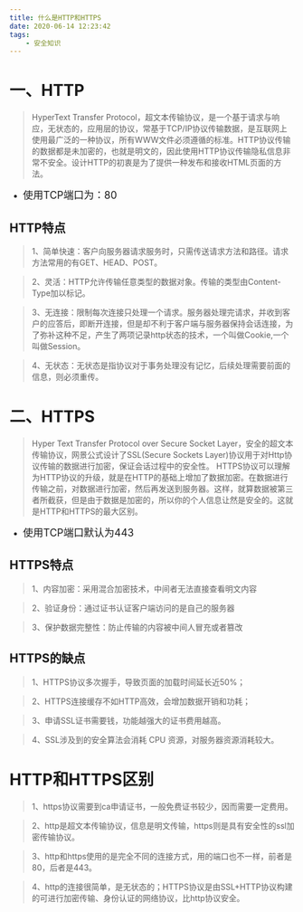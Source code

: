 ```yaml
---
title: 什么是HTTP和HTTPS
date: 2020-06-14 12:23:42
tags:
    - 安全知识
---
```


# 一、HTTP
>HyperText Transfer Protocol，超文本传输协议，是一个基于请求与响应，无状态的，应用层的协议，常基于TCP/IP协议传输数据，是互联网上使用最广泛的一种协议，所有WWW文件必须遵循的标准。HTTP协议传输的数据都是未加密的，也就是明文的，因此使用HTTP协议传输隐私信息非常不安全。设计HTTP的初衷是为了提供一种发布和接收HTML页面的方法。

<!--more-->

* <font size=4>使用TCP端口为：80</font>

## HTTP特点

>1、简单快速：客户向服务器请求服务时，只需传送请求方法和路径。请求方法常用的有GET、HEAD、POST。

>2、灵活：HTTP允许传输任意类型的数据对象。传输的类型由Content-Type加以标记。

>3、无连接：限制每次连接只处理一个请求。服务器处理完请求，并收到客户的应答后，即断开连接，但是却不利于客户端与服务器保持会话连接，为了弥补这种不足，产生了两项记录http状态的技术，一个叫做Cookie,一个叫做Session。

>4、无状态：无状态是指协议对于事务处理没有记忆，后续处理需要前面的信息，则必须重传。



# 二、HTTPS
>Hyper Text Transfer Protocol over Secure Socket Layer，安全的超文本传输协议，网景公式设计了SSL(Secure Sockets Layer)协议用于对Http协议传输的数据进行加密，保证会话过程中的安全性。
HTTPS协议可以理解为HTTP协议的升级，就是在HTTP的基础上增加了数据加密。在数据进行传输之前，对数据进行加密，然后再发送到服务器。这样，就算数据被第三者所截获，但是由于数据是加密的，所以你的个人信息让然是安全的。这就是HTTP和HTTPS的最大区别。

* <font size=4>使用TCP端口默认为443</font>

## HTTPS特点

>1、内容加密：采用混合加密技术，中间者无法直接查看明文内容

>2、验证身份：通过证书认证客户端访问的是自己的服务器

>3、保护数据完整性：防止传输的内容被中间人冒充或者篡改


## HTTPS的缺点
>1、HTTPS协议多次握手，导致页面的加载时间延长近50%；

>2、HTTPS连接缓存不如HTTP高效，会增加数据开销和功耗；

>3、申请SSL证书需要钱，功能越强大的证书费用越高。

>4、SSL涉及到的安全算法会消耗 CPU 资源，对服务器资源消耗较大。


# HTTP和HTTPS区别

>1、https协议需要到ca申请证书，一般免费证书较少，因而需要一定费用。

>2、http是超文本传输协议，信息是明文传输，https则是具有安全性的ssl加密传输协议。

>3、http和https使用的是完全不同的连接方式，用的端口也不一样，前者是80，后者是443。

>4、http的连接很简单，是无状态的；HTTPS协议是由SSL+HTTP协议构建的可进行加密传输、身份认证的网络协议，比http协议安全。


